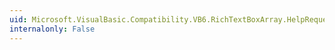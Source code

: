 ```yaml
---
uid: Microsoft.VisualBasic.Compatibility.VB6.RichTextBoxArray.HelpRequested
internalonly: False
---
```


